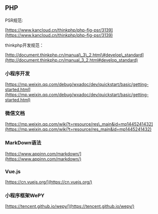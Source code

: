 ## PHP

PSR规范:

[https://www.kancloud.cn/thinkphp/php-fig-psr/3139](https://www.kancloud.cn/thinkphp/php-fig-psr/3139)

thinkphp开发规范：

[http://document.thinkphp.cn/manual\_3\_2.html\#develop\_standard](http://document.thinkphp.cn/manual_3_2.html#develop_standard)

### 小程序开发

[https://mp.weixin.qq.com/debug/wxadoc/dev/quickstart/basic/getting-started.html](https://mp.weixin.qq.com/debug/wxadoc/dev/quickstart/basic/getting-started.html)

### 微信文档

[https://mp.weixin.qq.com/wiki?t=resource/res\_main&id=mp1445241432](https://mp.weixin.qq.com/wiki?t=resource/res_main&id=mp1445241432)

### MarkDown语法

[https://www.appinn.com/markdown/](https://www.appinn.com/markdown/)

### Vue.js

[https://cn.vuejs.org/](https://cn.vuejs.org/)

### 小程序框架WePY

[https://tencent.github.io/wepy/](https://tencent.github.io/wepy/)

